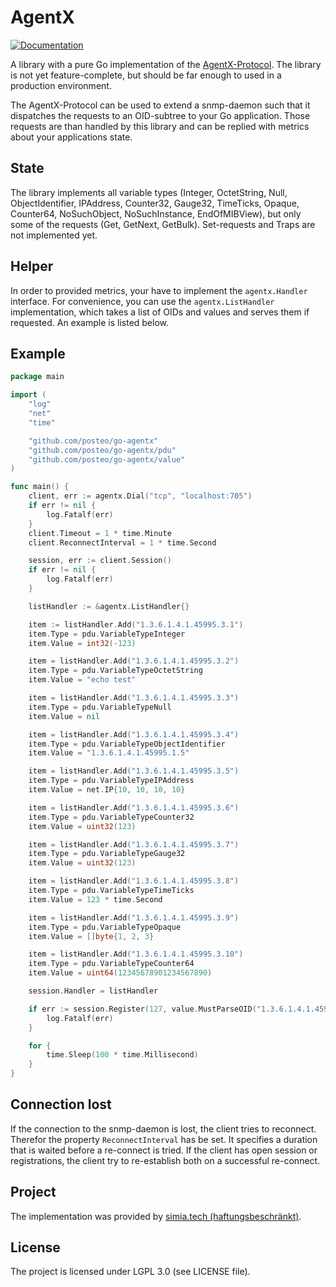 # AgentX

[![Documentation](https://godoc.org/github.com/posteo/go-agentx?status.svg)](http://godoc.org/github.com/posteo/go-agentx)

A library with a pure Go implementation of the [AgentX-Protocol](http://tools.ietf.org/html/rfc2741). The library is not yet feature-complete, but should be far enough to used in a production environment.

The AgentX-Protocol can be used to extend a snmp-daemon such that it dispatches the requests to an OID-subtree to your Go application. Those requests are than handled by this library and can be replied with metrics about your applications state.

## State

The library implements all variable types (Integer, OctetString, Null, ObjectIdentifier, IPAddress, Counter32, Gauge32, TimeTicks, Opaque, Counter64, NoSuchObject, NoSuchInstance, EndOfMIBView), but only some of the requests (Get, GetNext, GetBulk). Set-requests and Traps are not implemented yet.

## Helper

In order to provided metrics, your have to implement the `agentx.Handler` interface. For convenience, you can use the `agentx.ListHandler` implementation, which takes a list of OIDs and values and serves them if requested. An example is listed below.

## Example

```go
package main

import (
    "log"
    "net"
    "time"

    "github.com/posteo/go-agentx"
    "github.com/posteo/go-agentx/pdu"
    "github.com/posteo/go-agentx/value"
)

func main() {
    client, err := agentx.Dial("tcp", "localhost:705")
    if err != nil {
        log.Fatalf(err)
    }
    client.Timeout = 1 * time.Minute
    client.ReconnectInterval = 1 * time.Second

    session, err := client.Session()
    if err != nil {
        log.Fatalf(err)
    }

    listHandler := &agentx.ListHandler{}

    item := listHandler.Add("1.3.6.1.4.1.45995.3.1")
    item.Type = pdu.VariableTypeInteger
    item.Value = int32(-123)

    item = listHandler.Add("1.3.6.1.4.1.45995.3.2")
    item.Type = pdu.VariableTypeOctetString
    item.Value = "echo test"

    item = listHandler.Add("1.3.6.1.4.1.45995.3.3")
    item.Type = pdu.VariableTypeNull
    item.Value = nil

    item = listHandler.Add("1.3.6.1.4.1.45995.3.4")
    item.Type = pdu.VariableTypeObjectIdentifier
    item.Value = "1.3.6.1.4.1.45995.1.5"

    item = listHandler.Add("1.3.6.1.4.1.45995.3.5")
    item.Type = pdu.VariableTypeIPAddress
    item.Value = net.IP{10, 10, 10, 10}

    item = listHandler.Add("1.3.6.1.4.1.45995.3.6")
    item.Type = pdu.VariableTypeCounter32
    item.Value = uint32(123)

    item = listHandler.Add("1.3.6.1.4.1.45995.3.7")
    item.Type = pdu.VariableTypeGauge32
    item.Value = uint32(123)

    item = listHandler.Add("1.3.6.1.4.1.45995.3.8")
    item.Type = pdu.VariableTypeTimeTicks
    item.Value = 123 * time.Second

    item = listHandler.Add("1.3.6.1.4.1.45995.3.9")
    item.Type = pdu.VariableTypeOpaque
    item.Value = []byte{1, 2, 3}

    item = listHandler.Add("1.3.6.1.4.1.45995.3.10")
    item.Type = pdu.VariableTypeCounter64
    item.Value = uint64(12345678901234567890)

    session.Handler = listHandler

    if err := session.Register(127, value.MustParseOID("1.3.6.1.4.1.45995.3")); err != nil {
        log.Fatalf(err)
    }

    for {
        time.Sleep(100 * time.Millisecond)
    }
}
```

## Connection lost

If the connection to the snmp-daemon is lost, the client tries to reconnect. Therefor the property `ReconnectInterval` has be set. It specifies a duration that is waited before a re-connect is tried.
If the client has open session or registrations, the client try to re-establish both on a successful re-connect.

## Project

The implementation was provided by [simia.tech (haftungsbeschränkt)](https://simia.tech).

## License

The project is licensed under LGPL 3.0 (see LICENSE file).
